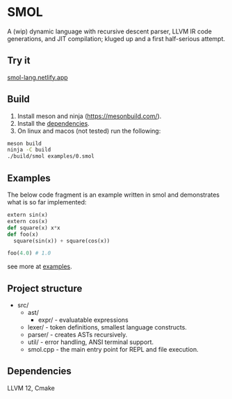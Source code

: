 # SMOL
A (wip) dynamic language with recursive descent parser, LLVM IR code generations, and JIT compilation; kluged up and a first half-serious attempt.

## Try it
[smol-lang.netlify.app](https://smol-lang.netlify.app)

## Build
1. Install meson and ninja (https://mesonbuild.com/).  
2. Install the [dependencies](#Dependencies).  
3. On linux and macos (not tested) run the following: 
```sh
meson build
ninja -C build
./build/smol examples/0.smol
```
## Examples
The below code fragment is an example written in smol and demonstrates what is so far implemented:

```python
extern sin(x)
extern cos(x)
def square(x) x*x
def foo(x)
  square(sin(x)) + square(cos(x))

foo(4.0) # 1.0
```
see more at [examples](examples/).

## Project structure
- src/
    - ast/
        - expr/ - evaluatable expressions
    - lexer/ - token definitions, smallest language constructs.
    - parser/ - creates ASTs recursively.
    - util/ - error handling, ANSI terminal support.
    - smol.cpp - the main entry point for REPL and file execution.

## Dependencies
LLVM 12, Cmake
